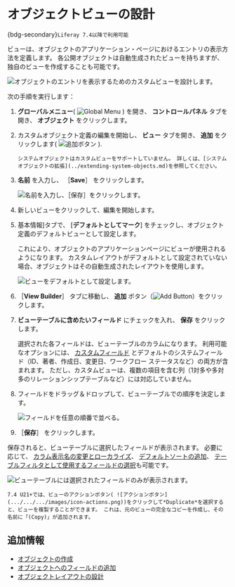 # オブジェクトビューの設計

{bdg-secondary}`Liferay 7.4以降で利用可能`

ビューは、オブジェクトのアプリケーション・ページにおけるエントリの表示方法を定義します。 各公開オブジェクトは自動生成されたビューを持ちますが、独自のビューを作成することも可能です。

![オブジェクトのエントリを表示するためのカスタムビューを設計します。](./designing-object-views/images/01.png)

次の手順を実行します：

1. **グローバルメニュー**( ![Global Menu](../../../../images/icon-applications-menu.png) ) を開き、 **コントロールパネル** タブを開き、 **オブジェクト** をクリックします。

1. カスタムオブジェクト定義の編集を開始し、 **ビュー** タブを開き、 **追加** をクリックします( ![追加ボタン](../../../../images/icon-add.png) ).

   ```{note}
   システムオブジェクトはカスタムビューをサポートしていません。 詳しくは、[システムオブジェクトの拡張](../extending-system-objects.md)を参照してください。
   ```

1. **名前** を入力し、 ［**Save**］ をクリックします。

   ![名前を入力し、［保存］をクリックします。](./designing-object-views/images/02.png)

1. 新しいビューをクリックして、編集を開始します。

1. 基本情報]タブで、 [**デフォルトとしてマーク**] をチェックし、オブジェクト定義のデフォルトビューとして設定します。

   これにより、オブジェクトのアプリケーションページにビューが使用されるようになります。 カスタムレイアウトがデフォルトとして設定されていない場合、オブジェクトはその自動生成されたレイアウトを使用します。

   ![ビューをデフォルトとして設定します。](./designing-object-views/images/03.png)

1. ［**View Builder**］ タブに移動し、 **追加** ボタン（![Add Button](../../../../images/icon-add.png)）をクリックします。

1. **ビューテーブルに含めたいフィールド** にチェックを入れ、 **保存** をクリックします。

   選択された各フィールドは、ビューテーブルのカラムになります。 利用可能なオプションには、 [カスタムフィールド](../fields/adding-fields-to-objects.md) とデフォルトのシステムフィールド（ID、著者、作成日、変更日、ワークフロー ステータスなど）の両方が含まれます。 ただし、カスタムビューは、複数の項目を含む列（1対多や多対多のリレーションシップテーブルなど）には対応していません。

1. フィールドをドラッグ＆ドロップして、ビューテーブルでの順序を決定します。

   ![フィールドを任意の順番で並べる。](./designing-object-views/images/04.png)

1. ［**保存**］ をクリックします。

保存されると、ビューテーブルに選択したフィールドが表示されます。 必要に応じて、 [カラム表示名の変更とローカライズ](./renaming-table-columns.md)、 [デフォルトソートの追加](./setting-a-default-sorting.md)、 [テーブルフィルタとして使用するフィールドの選択](./adding-filters-to-views.md)も可能です。

![ビューテーブルには選択されたフィールドのみが表示されます。](./designing-object-views/images/05.png)

```{tip}
7.4 U21+では、ビューのアクションボタン( ![アクションボタン](.../.../.../images/icon-actions.png))をクリックして*Duplicate*を選択すると、ビューを複製することができます。 これは、元のビューの完全なコピーを作成し、その名前に「(Copy)」が追加されます。 
```

## 追加情報

* [オブジェクトの作成](../creating-objects.md)
* [オブジェクトへのフィールドの追加](../fields/adding-fields-to-objects.md)
* [オブジェクトレイアウトの設計](../layouts/designing-object-layouts.md)
